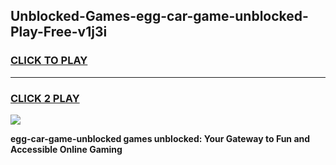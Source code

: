 
## Unblocked-Games-egg-car-game-unblocked-Play-Free-v1j3i
<h3>
<a href="https://premium76.site?title=egg-car-game-unblocked&ref=22A">CLICK TO PLAY</a></h3>
<hr>

<h3>
<a href="https://premium76.site?title=egg-car-game-unblocked&ref=22A">CLICK 2 PLAY</a>
  
</h3>

<a href="https://premium76.site?title=egg-car-game-unblocked&ref=22A"><img src="https://clearcache.store/games.png"></a>


**egg-car-game-unblocked games unblocked: Your Gateway to Fun and Accessible Online Gaming**
